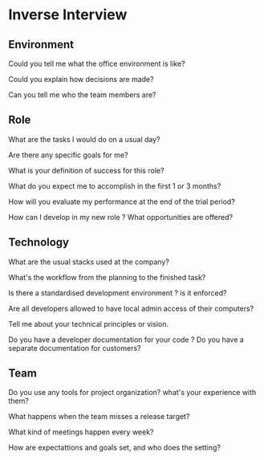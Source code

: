 # Inverse Interview

## Environment

Could you tell me what the office environment is like?

Could you explain how decisions are made?

Can you tell me who the team members are?


## Role
What are the tasks I would do on a usual day?

Are there any specific goals for me?

What is your definition of success for this role?

What do you expect me to accomplish in the first 1 or 3 months?

How will you evaluate my performance at the end of the trial period?

How can I develop in my new role ?
What opportunities are offered?

## Technology

What are the usual stacks used at the company?

What's the workflow from the planning to the finished task?

Is there a standardised development environment ? is it enforced?

Are all developers allowed to have local admin access of their computers?

Tell me about your technical principles or vision.

Do you have a developer documentation for your code ?
Do you have a separate documentation for customers?

## Team

Do you use any tools for project organization? what's your experience with them?

What happens when the team misses a release target?

What kind of meetings happen every week?

How are expectattions and goals set, and who does the setting?